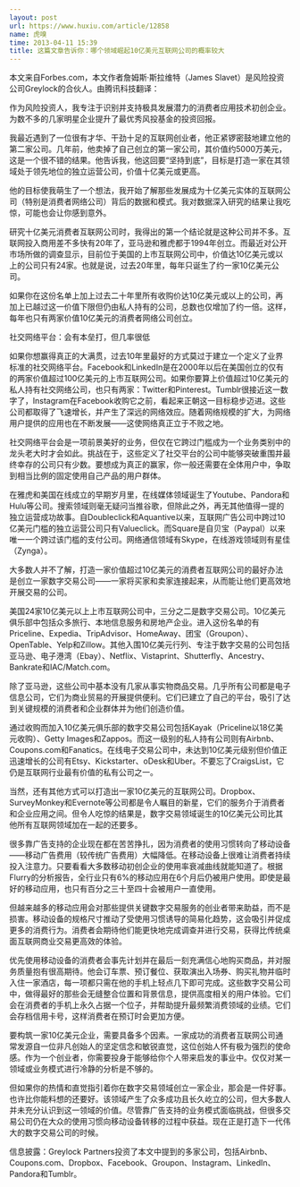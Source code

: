 ```yaml
---
layout: post
url: https://www.huxiu.com/article/12858
name: 虎嗅
time: 2013-04-11 15:39
title: 这篇文章告诉你：哪个领域崛起10亿美元互联网公司的概率较大
---
```

本文来自Forbes.com，本文作者詹姆斯·斯拉维特（James Slavet）是风险投资公司Greylock的合伙人。由腾讯科技翻译：

作为风险投资人，我专注于识别并支持极具发展潜力的消费者应用技术初创企业。为数不多的几家明星企业提升了最优秀风投基金的投资回报。

我最近遇到了一位很有才华、干劲十足的互联网创业者，他正紧锣密鼓地建立他的第二家公司。几年前，他卖掉了自己创立的第一家公司，其价值约5000万美元，这是一个很不错的结果。他告诉我，他这回要“坚持到底”，目标是打造一家在其领域处于领先地位的独立运营公司，价值十亿美元或更高。

他的目标使我萌生了一个想法，我开始了解那些发展成为十亿美元实体的互联网公司（特别是消费者网络公司）背后的数据和模式。我对数据深入研究的结果让我吃惊，可能也会让你感到意外。

研究十亿美元消费者互联网公司时，我得出的第一个结论就是这种公司并不多。互联网投入商用差不多快有20年了，亚马逊和雅虎都于1994年创立。而最近对公开市场所做的调查显示，目前位于美国的上市互联网公司中，价值达10亿美元或以上的公司只有24家。也就是说，过去20年里，每年只诞生了约一家10亿美元公司。

如果你在这份名单上加上过去二十年里所有收购价达10亿美元或以上的公司，再加上已越过这一价值下限但仍由私人持有的公司，总数也仅增加了约一倍。这样，每年也只有两家价值10亿美元的消费者网络公司创立。

社交网络平台：会有本垒打，但几率很低

如果你想赢得真正的大满贯，过去10年里最好的方式莫过于建立一个定义了业界标准的社交网络平台。Facebook和LinkedIn是在2000年以后在美国创立的仅有的两家价值超过100亿美元的上市互联网公司。如果你要算上价值超过10亿美元的私人持有社交网络公司，也只有两家：Twitter和Pinterest。Tumblr很接近这一数字了，Instagram在Facebook收购它之前，看起来正朝这一目标稳步迈进。这些公司都取得了飞速增长，并产生了深远的网络效应。随着网络规模的扩大，为网络用户提供的应用也在不断发展——这使网络真正立于不败之地。

社交网络平台会是一项前景美好的业务，但仅在它跨过门槛成为一个业务类别中的龙头老大时才会如此。挑战在于，这些定义了社交平台的公司中能够突破重围并最终幸存的公司只有少数。要想成为真正的赢家，你一般还需要在全体用户中，争取到相当比例的固定使用自己产品的用户群体。

在雅虎和美国在线成立的早期岁月里，在线媒体领域诞生了Youtube、Pandora和Hulu等公司。搜索领域则毫无疑问当推谷歌，但除此之外，再无其他值得一提的独立运营成功故事。自Doubleclick和Aquantive以来，互联网广告公司中跨过10亿美元门槛的独立运营公司只有Valueclick。而Square是自贝宝（Paypal）以来唯一一个跨过该门槛的支付公司。网络通信领域有Skype，在线游戏领域则有星佳（Zynga）。

大多数人并不了解，打造一家价值超过10亿美元的消费者互联网公司的最好办法是创立一家数字交易公司——一家将买家和卖家连接起来，从而能让他们更高效地开展交易的公司。

美国24家10亿美元以上上市互联网公司中，三分之二是数字交易公司。10亿美元俱乐部中包括众多旅行、本地信息服务和房地产企业。进入这份名单的有Priceline、Expedia、TripAdvisor、HomeAway、团宝（Groupon）、OpenTable、Yelp和Zillow。其他入围10亿美元行列、专注于数字交易的公司包括亚马逊、电子港湾（Ebay）、Netflix、Vistaprint、Shutterfly、Ancestry、Bankrate和IAC/Match.com。

除了亚马逊，这些公司中基本没有几家从事实物商品交易。几乎所有公司都是电子信息公司，它们为商业贸易的开展提供便利。它们已建立了自己的平台，吸引了达到关键规模的消费者和企业群体并为他们创造价值。

通过收购而加入10亿美元俱乐部的数字交易公司包括Kayak（Priceline以18亿美元收购）、Getty Images和Zappos。而这一级别的私人持有公司则有Airbnb、Coupons.com和Fanatics。在线电子交易公司中，未达到10亿美元级别但价值正迅速增长的公司有Etsy、Kickstarter、oDesk和Uber。不要忘了CraigsList，它仍是互联网行业最有价值的私有公司之一。

当然，还有其他方式可以打造出一家10亿美元的互联网公司。Dropbox、SurveyMonkey和Evernote等公司都是令人瞩目的新星，它们的服务介于消费者和企业应用之间。但令人吃惊的结果是，数字交易领域诞生的10亿美元公司比其他所有互联网领域加在一起的还要多。

很多靠广告支持的企业现在都在苦苦挣扎，因为消费者的使用习惯转向了移动设备——移动广告费用（较传统广告费用）大幅降低。在移动设备上很难让消费者持续投入注意力。只要看看大多数移动初创企业的使用率衰减曲线就能知道了。根据Flurry的分析报告，全行业只有6%的移动应用在6个月后仍被用户使用。即使是最好的移动应用，也只有百分之三十至四十会被用户一直使用。

但越来越多的移动应用会对那些提供关键数字交易服务的创业者带来助益，而不是损害。移动设备的规格尺寸推动了受使用习惯诱导的简易化趋势，这会吸引并促成更多的消费行为。消费者会期待他们能更快地完成调查并进行交易，获得比传统桌面互联网商业交易更高效的体验。

优先使用移动设备的消费者会事先计划并在最后一刻充满信心地购买商品，并对服务质量抱有很高期待。他会订车票、预订餐位、获取演出入场券、购买礼物并临时入住一家酒店，每一项都只需在他的手机上轻点几下即可完成。这些数字交易公司中，做得最好的那些会无缝整合位置和背景信息，提供高度相关的用户体验。它们会在消费者的手机上永久占据一个位子，并帮助提升最频繁消费领域的业绩。它们会存档信用卡号，这样消费者在预订时会更加方便。

要构筑一家10亿美元企业，需要具备多个因素。一家成功的消费者互联网公司通常发源自一位非凡创始人的坚定信念和敏锐直觉，这位创始人怀有极为强烈的使命感。作为一个创业者，你需要投身于能够给你个人带来启发的事业中。仅仅对某一领域或业务模式进行冷静的分析是不够的。

但如果你的热情和直觉指引着你在数字交易领域创立一家企业，那会是一件好事。也许比你能料想的还要好。该领域产生了众多成功且长久屹立的公司，但大多数人并未充分认识到这一领域的价值。尽管靠广告支持的业务模式面临挑战，但很多交易公司仍在大众的使用习惯向移动设备转移的过程中获益。现在正是打造下一代伟大的数字交易公司的时候。

信息披露：Greylock Partners投资了本文中提到的多家公司，包括Airbnb、Coupons.com、Dropbox、Facebook、Groupon、Instagram、LinkedIn、Pandora和Tumblr。

